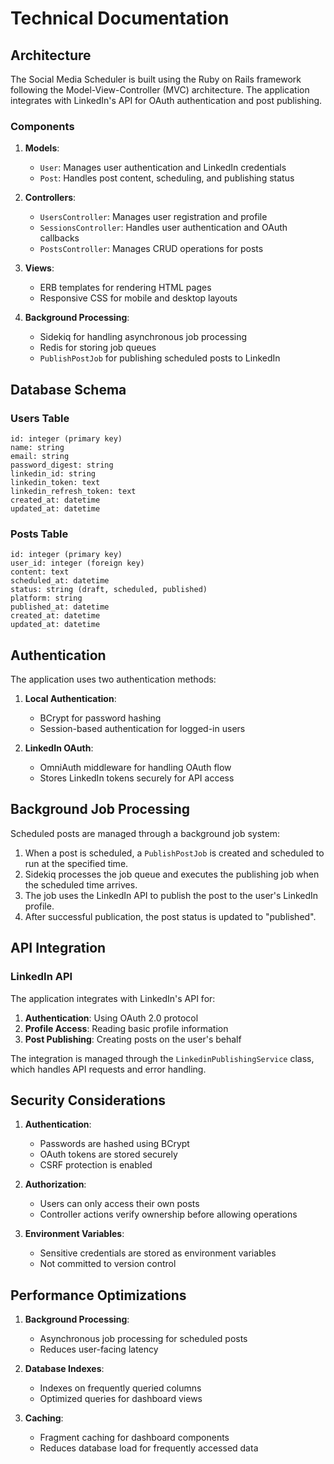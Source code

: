 # Technical Documentation

## Architecture

The Social Media Scheduler is built using the Ruby on Rails framework following the Model-View-Controller (MVC) architecture. The application integrates with LinkedIn's API for OAuth authentication and post publishing.

### Components

1. **Models**:
   - `User`: Manages user authentication and LinkedIn credentials
   - `Post`: Handles post content, scheduling, and publishing status

2. **Controllers**:
   - `UsersController`: Manages user registration and profile
   - `SessionsController`: Handles user authentication and OAuth callbacks
   - `PostsController`: Manages CRUD operations for posts

3. **Views**:
   - ERB templates for rendering HTML pages
   - Responsive CSS for mobile and desktop layouts

4. **Background Processing**:
   - Sidekiq for handling asynchronous job processing
   - Redis for storing job queues
   - `PublishPostJob` for publishing scheduled posts to LinkedIn

## Database Schema

### Users Table
```
id: integer (primary key)
name: string
email: string
password_digest: string
linkedin_id: string
linkedin_token: text
linkedin_refresh_token: text
created_at: datetime
updated_at: datetime
```

### Posts Table
```
id: integer (primary key)
user_id: integer (foreign key)
content: text
scheduled_at: datetime
status: string (draft, scheduled, published)
platform: string
published_at: datetime
created_at: datetime
updated_at: datetime
```

## Authentication

The application uses two authentication methods:

1. **Local Authentication**:
   - BCrypt for password hashing
   - Session-based authentication for logged-in users

2. **LinkedIn OAuth**:
   - OmniAuth middleware for handling OAuth flow
   - Stores LinkedIn tokens securely for API access

## Background Job Processing

Scheduled posts are managed through a background job system:

1. When a post is scheduled, a `PublishPostJob` is created and scheduled to run at the specified time.
2. Sidekiq processes the job queue and executes the publishing job when the scheduled time arrives.
3. The job uses the LinkedIn API to publish the post to the user's LinkedIn profile.
4. After successful publication, the post status is updated to "published".

## API Integration

### LinkedIn API

The application integrates with LinkedIn's API for:

1. **Authentication**: Using OAuth 2.0 protocol
2. **Profile Access**: Reading basic profile information
3. **Post Publishing**: Creating posts on the user's behalf

The integration is managed through the `LinkedinPublishingService` class, which handles API requests and error handling.

## Security Considerations

1. **Authentication**: 
   - Passwords are hashed using BCrypt
   - OAuth tokens are stored securely
   - CSRF protection is enabled

2. **Authorization**:
   - Users can only access their own posts
   - Controller actions verify ownership before allowing operations

3. **Environment Variables**:
   - Sensitive credentials are stored as environment variables
   - Not committed to version control

## Performance Optimizations

1. **Background Processing**:
   - Asynchronous job processing for scheduled posts
   - Reduces user-facing latency

2. **Database Indexes**:
   - Indexes on frequently queried columns
   - Optimized queries for dashboard views

3. **Caching**:
   - Fragment caching for dashboard components
   - Reduces database load for frequently accessed data

